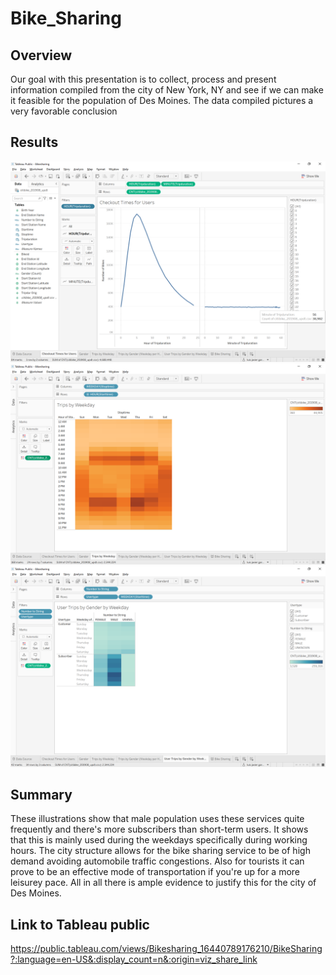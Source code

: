 # Bike_Sharing

## Overview

Our goal with this presentation is to collect, process and present information compiled from the city of New York, NY and see if we can make it feasible for the population of Des Moines. The data compiled pictures a very favorable conclusion

## Results
![Usage](https://github.com/l-javier-garcia/new-repo/blob/main/Bike%20sharing1.png)
![weekday](https://github.com/l-javier-garcia/new-repo/blob/main/weekday.png)
![GWDH](https://github.com/l-javier-garcia/new-repo/blob/main/TGW.png)


## Summary
These illustrations show that male population uses these services quite frequently and there's more subscribers than short-term users. It shows that this is mainly used during the weekdays specifically during working hours. The city structure allows for the bike sharing service to be of high demand avoiding automobile traffic congestions. Also for tourists it can prove to be an effective mode of transportation if you're up for a more leisurey pace. All in all there is ample evidence to justify this for the city of Des Moines.  

## Link to Tableau public
https://public.tableau.com/views/Bikesharing_16440789176210/BikeSharing?:language=en-US&:display_count=n&:origin=viz_share_link
